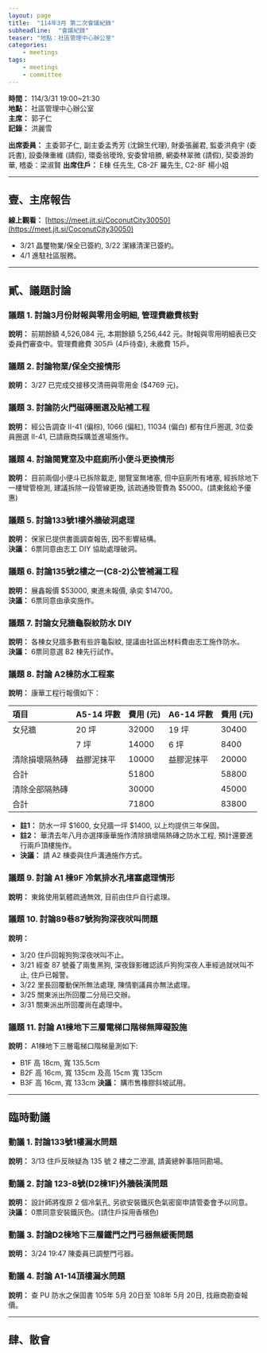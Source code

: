 ```yaml
---
layout: page
title:  "114年3月 第二次會議紀錄"
subheadline:  "會議紀錄"
teaser: "地點：社區管理中心辦公室"
categories:
    - meetings
tags:
    - meetings
    - committee
---
```

**時間：** 114/3/31 19:00~21:30<br>
**地點：** 社區管理中心辦公室<br>
**主席：** 郭子仁<br>
**記錄：** 洪麗雪<br>

**出席委員：** 主委郭子仁, 副主委孟秀芳 (沈錦生代理), 財委張麗君, 監委洪堯宇 (委託書), 設委陳重維 (請假), 環委翁璦玲, 安委曾培勝, 網委林翠微 (請假), 契委游鈞華, 稽委：梁淑賢
**出席住戶：** E棟 任先生, C8-2F 羅先生, C2-8F 楊小姐<br>


---
## 壹、主席報告
**線上觀看：** [https://meet.jit.si/CoconutCity30050](https://meet.jit.si/CoconutCity30050)

*   3/21 晶璽物業/保全已簽約, 3/22 潔緣清潔已簽約。
*   4/1 進駐社區服務。

---
## 貳、議題討論

### 議題 1. 討論3月份財報與零用金明細, 管理費繳費核對
**說明：** 前期餘額 4,526,084 元, 本期餘額 5,256,442 元。財報與零用明細表已交委員們審查中。管理費繳費 305戶 (4戶待查), 未繳費 15戶。<br>

### 議題 2. 討論物業/保全交接情形
**說明：** 3/27 已完成交接移交清冊與零用金 ($4769 元)。<br>

### 議題 3. 討論防火門磁磚圈選及貼補工程
**說明：** 經公告調查 II-41 (偏棕), 1066 (偏紅), 11034 (偏白) 都有住戶圈選, 3位委員圈選 II-41, 已請廠商採購並進場施作。<br>

### 議題 4. 討論閱覽室及中庭廁所小便斗更換情形
**說明：** 目前兩個小便斗已拆除載走, 閱覽室無堵塞, 但中庭廁所有堵塞, 經拆除地下一樓彎管檢測, 建議拆除一段管線更換, 該疏通換管費為 $5000。(請東銘給予優惠)<br>

### 議題 5. 討論133號1樓外牆破洞處理
**說明：** 保家已提供書面調查報告, 因不影響結構。<br>
**決議：** 6票同意由志工 DIY 協助處理破洞。<br>

### 議題 6. 討論135號2樓之一(C8-2)公管補漏工程
**說明：** 展鑫報價 $53000, 東進未報價, 承奕 $14700。<br>
**決議：** 6票同意由承奕施作。<br>

### 議題 7. 討論女兒牆龜裂紋防水 DIY
**說明：** 各棟女兒牆多數有些許龜裂紋, 提議由社區出材料費由志工施作防水。<br>
**決議：** 6票同意選 B2 棟先行試作。<br>

### 議題 8. 討論 A2棟防水工程案
**說明：** 康華工程行報價如下：<br>

| 項目               | A5-14 坪數 | 費用 (元) | A6-14 坪數 | 費用 (元) |
| :----------------- | :--------- | :-------- | :--------- | :-------- |
| 女兒牆             | 20 坪      | 32000     | 19 坪      | 30400     |
|                    | 7 坪       | 14000     | 6 坪       | 8400      |
| 清除損壞隔熱磚     | 益膠泥抹平 | 10000     | 益膠泥抹平 | 20000     |
| 合計               |            | 51800     |            | 58800     |
| 清除全部隔熱磚     |            | 30000     |            | 45000     |
| 合計               |            | 71800     |            | 83800     |

*   **註1：** 防水一坪 $1600, 女兒牆一坪 $1400, 以上均提供三年保固。
*   **註2：** 華清去年八月亦選擇康華施作清除損壞隔熱磚之防水工程, 預計還要進行兩戶頂樓施作。
*   **決議：** 請 A2 棟委與住戶溝通施作方式。

### 議題 9. 討論 A1 棟9F 冷氣排水孔堵塞處理情形
**說明：** 東銘使用氣體疏通無效, 目前由住戶自行處理。

### 議題 10. 討論89巷87號狗狗深夜吠叫問題
**說明：**<br>
*   3/20 住戶回報狗狗深夜吠叫不止。
*   3/21 經查 87 號養了兩隻黑狗, 深夜錄影確認該戶狗狗深夜人車經過就吠叫不止, 住戶已報警。
*   3/22 里長回覆動保所無法處理, 陳情劉議員亦無法處理。
*   3/25 關東派出所回覆二分局已交辦。
*   3/31 關東派出所回覆尚在處理中。

### 議題 11. 討論 A1棟地下三層電梯口階梯無障礙設施
**說明：** A1棟地下三層電梯口階梯量測如下:<br>
*   B1F 高 18cm, 寬 135.5cm
*   B2F 高 16cm, 寬 135cm 及高 15cm 寬 135cm
*   B3F 高 16cm, 寬 133cm
**決議：** 購市售橡膠斜坡試用。<br>

---

## 臨時動議

### 動議 1. 討論133號1樓漏水問題
**說明：** 3/13 住戶反映疑為 135 號 2 樓之二滲漏, 請黃總幹事陪同勘場。<br>

### 動議 2. 討論 123-8號(D2棟1F)外牆裝潢問題
**說明：** 設計師將復原 2 個冷氣孔, 另欲安裝鐵灰色氣密窗申請管委會予以同意。<br>
**決議：** 0票同意安裝鐵灰色。(請住戶採用香檳色)<br>

### 動議 3. 討論D2棟地下三層鐵門之門弓器無緩衝問題
**說明：** 3/24 19:47 陳委員已調整門弓器。<br>

### 動議 4. 討論 A1-14頂樓漏水問題
**說明：** 查 PU 防水之保固書 105年 5月 20日至 108年 5月 20日, 找廠商勘查報價。<br>

---
## 肆、散會
